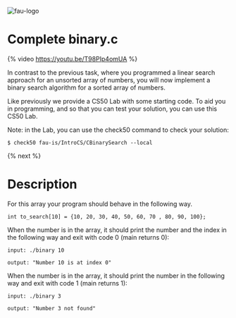 ![fau-logo](https://www.fau.de/files/2016/02/fb-ww-logo-preview.jpg)
# Complete binary.c

{% video https://youtu.be/T98PIp4omUA %}

In contrast to the previous task, where you programmed a linear search approach for an unsorted array of numbers, you will now implement a binary search algorithm for a sorted array of numbers.

Like previously we provide a CS50 Lab with some starting code.
To aid you in programming, and so that you can test your solution, you can use this CS50 Lab.

Note: in the Lab, you can use the check50 command to check your solution:
~~~
$ check50 fau-is/IntroCS/CBinarySearch --local
~~~

{% next %}

# Description

For this array your program should behave in the following way.
~~~
int to_search[10] = {10, 20, 30, 40, 50, 60, 70 , 80, 90, 100};
~~~

When the number is in the array, it should print the number and the index in the following way and exit with code 0 (main returns 0):
~~~
input: ./binary 10

output: "Number 10 is at index 0"
~~~
When the number is in the array, it should print the number in the following way and exit with
 code 1 (main returns 1):
~~~
input: ./binary 3

output: "Number 3 not found"
~~~